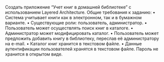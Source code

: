 Создать приложение “Учет книг в домашней библиотеке” с использованием  Layered Architecture. Общие требования к заданию:
• Система учитывает книги как в электронном, так и в бумажном варианте.
• Существующие роли: пользователь, администратор.
• Пользователь может осуществлять поиск книг в каталоге.
• Администратор может модифицировать каталог.
• Пользователь может предложить добавить книгу в библиотеку, переслав её администратору на e-mail.
• Каталог книг хранится в текстовом файле.
• Данные аутентификации пользователей хранятся в текстовом файле. Пароль не хранится в открытом виде.
